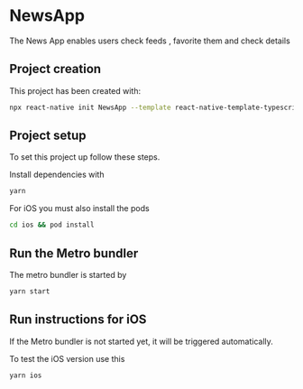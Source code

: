 # NewsApp

The News App enables users check feeds , favorite them and check details

## Project creation

This project has been created with:
```bash
npx react-native init NewsApp --template react-native-template-typescript
```

## Project setup

To set this project up follow these steps.

Install dependencies with
```bash
yarn
```

For iOS you must also install the pods
```bash
cd ios && pod install
```

## Run the Metro bundler

The metro bundler is started by
```bash
yarn start
```

## Run instructions for iOS

If the Metro bundler is not started yet, it will be triggered automatically.

To test the iOS version use this
```bash
yarn ios
```

